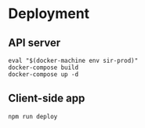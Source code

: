 # Deployment

## API server

```shell
eval "$(docker-machine env sir-prod)"
docker-compose build
docker-compose up -d
```

## Client-side app

```shell
npm run deploy
```
